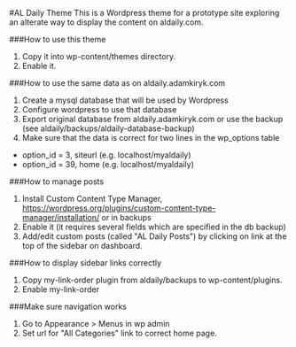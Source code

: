 #AL Daily Theme
This is a Wordpress theme for a prototype site exploring an alterate way to display the content on aldaily.com.

###How to use this theme
1. Copy it into wp-content/themes directory.
2. Enable it.

###How to use the same data as on aldaily.adamkiryk.com
1. Create a mysql database that will be used by Wordpress
2. Configure wordpress to use that database
3. Export original database from aldaily.adamkiryk.com or use the backup (see aldaily/backups/aldaily-database-backup)
4. Make sure that the data is correct for two lines in the wp_options table
  * option_id = 3, siteurl (e.g. localhost/myaldaily)
  * option_id = 39, home (e.g. localhost/myaldaily)

###How to manage posts
1. Install Custom Content Type Manager, https://wordpress.org/plugins/custom-content-type-manager/installation/ or in backups
2. Enable it (it requires several fields which are specified in the db backup)
3. Add/edit custom posts (called "AL Daily Posts") by clicking on link at the top of the sidebar on dashboard.

###How to display sidebar links correctly
1. Copy my-link-order plugin from aldaily/backups to wp-content/plugins.
2. Enable my-link-order

###Make sure navigation works
1. Go to Appearance > Menus in wp admin
2. Set url for "All Categories" link to correct home page.